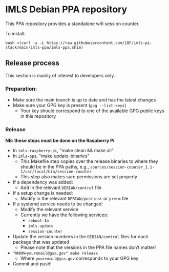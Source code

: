 # IMLS Debian PPA repository

This PPA repository provides a standalone wifi session counter.

To install:

    bash <(curl -s -L https://raw.githubusercontent.com/18F/imls-pi-stack/main/imls-ppa/imls-ppa.shim)

## Release process

This section is mainly of interest to developers only.

### Preparation:

- Make sure the main branch is up to date and has the latest changes
- Make sure your GPG key is present (`gpg --list-keys`)
  - Your key should correspond to one of the available GPG public keys in this repository

### Release

__NB: these steps must be done on the Raspberry Pi__

- In `imls-raspberry-pi`, "make clean && make all"
- In `imls-ppa`, "make update-binaries"
  - This Makefile step copies over the release binaries to where they should be in the PPA paths, e.g., `sources/session-counter_1.1-1/usr/local/bin/session-counter`
  - This step also makes sure permissions are set properly
- If a dependency was added:
  - Add in the relevant `DEBIAN/control` file
- If a setup change is needed:
  - Modify in the relevant `DEBIAN/postinst` or `prerm` file
- If a systemd service needs to be changed:
  - Modify the relevant service
  - Currently we have the following services:
    - `reboot-1m`
    - `imls-update`
    - `session-counter`
- Update the version numbers in the `DEBIAN/control` files for each package that was updated
  - Please note that the versions in the PPA file names don’t matter!
- `"WHOM=youremail@gsa.gov" make release`
  - Where `youremail@gsa.gov` corresponds to your GPG key
- Commit and push!
